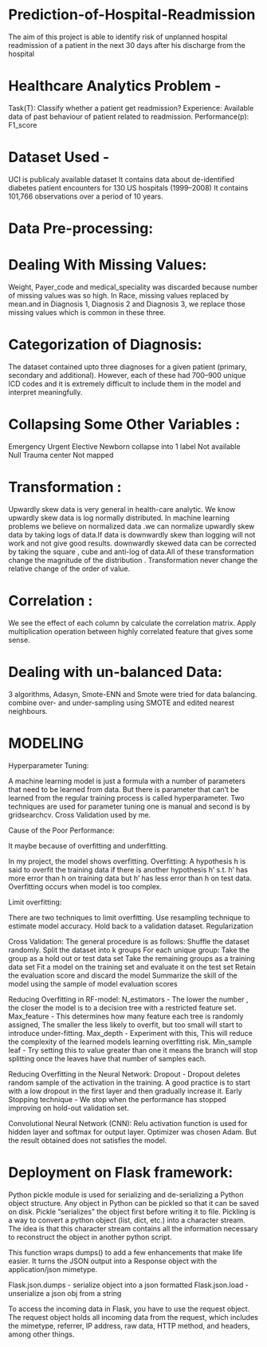 # Prediction-of-Hospital-Readmission
The aim of this project is able to identify risk of unplanned hospital readmission of a patient in the next 30 days after his discharge from the hospital 

# Healthcare Analytics Problem - 
Task(T): Classify whether a patient get readmission?
Experience: Available data of past behaviour of patient related to readmission.
Performance(p): F1_score 

# Dataset Used -
UCI is publicaly available dataset
It contains data about de-identified diabetes patient encounters for 130 US hospitals (1999–2008) 
It contains 101,766 observations over a period of 10 years. 

# Data Pre-processing: 
# Dealing With Missing Values: 
Weight, Payer_code and medical_speciality was discarded because number of missing values was so high. In Race,  missing values replaced by mean.and in Diagnosis 1, Diagnosis 2 and Diagnosis 3,  we replace those missing values which is common in these three.
# Categorization of Diagnosis:
The dataset contained upto three diagnoses for a given patient (primary, secondary and additional). However, each of these had 700–900 unique ICD codes and it is extremely difficult to include them in the model and interpret meaningfully.

# Collapsing Some Other Variables :
Emergency
Urgent
Elective
Newborn                               collapse into 1 label
Not available  
Null
Trauma center
Not mapped

# Transformation :
Upwardly skew data is very general in health-care analytic. We know upwardly skew data is log normally distributed. In machine learning problems we believe on normalized data .we can normalize upwardly skew data by taking logs of data.If data is downwardly skew than logging will not work and not give good results. downwardly skewed data can be corrected by taking the square , cube and anti-log of data.All of these transformation change the magnitude of the distribution . Transformation never change the relative change of the order of value.


# Correlation :
We see the effect of each column by calculate the correlation matrix. Apply multiplication operation between highly correlated feature that gives some sense.



# Dealing with un-balanced Data:
3 algorithms, Adasyn, Smote-ENN and Smote were tried for data balancing.
combine over- and under-sampling using SMOTE and edited nearest neighbours.

# MODELING 

Hyperparameter Tuning: 

A machine learning model is just a formula with a number of parameters that need to be learned from data. But there is parameter that can’t be learned from the regular training process is called hyperparameter.
Two techniques are used for parameter tuning  one is manual and second is by gridsearchcv. Cross Validation used by me.


Cause of the Poor Performance:

It maybe because of overfitting and underfitting. 

In my project, the model shows overfitting.
Overfitting: A hypothesis h is said to overfit the training data if there is another hypothesis h’ s.t. h’  has more error than h on training data but h’ has less error than h on test data.
Overfitting occurs when model is too complex.


Limit overfitting:

There are two techniques to limit overfitting.
Use resampling technique to estimate model accuracy.
Hold back to a validation dataset.
Regularization

Cross Validation:
The general procedure is as follows:
Shuffle the dataset randomly.
Split the dataset into k groups
For each unique group:
Take the group as a hold out or test data set
Take the remaining groups as a training data set
Fit a model on the training set and evaluate it on the test set
Retain the evaluation score and discard the model
Summarize the skill of the model using the sample of model evaluation scores

Reducing Overfitting in RF-model: 
N_estimators - The lower the number , the closer the model is to a decision tree with a restricted feature set.
Max_feature - This determines how many feature each tree is randomly assigned, The smaller the less likely to overfit, but too small will start to introduce 			under-fitting.
Max_depth - Experiment with this, This will reduce the complexity of the learned models learning overfitting risk.
Min_sample leaf - Try setting this to value greater than one it means the branch will stop splitting once the leaves have that number of samples each.

Reducing Overfitting in the Neural Network:
Dropout - Dropout deletes random sample of the activation in the training. A good practice is to start with a low dropout in the first layer and then gradually increase it.
Early Stopping technique - We stop when the performance has stopped improving on hold-out validation set.

Convolutional Neural Network (CNN):
Relu activation function is used for hidden layer and softmax for output layer. Optimizer was chosen Adam. But the result obtained does not satisfies the model.

# Deployment on Flask framework:

Python pickle module is used for serializing and de-serializing a Python object structure. 
Any object in Python can be pickled so that it can be saved on disk. 
Pickle “serializes” the object first before writing it to file. Pickling is a way to convert a python object (list, dict, etc.) into a character stream. 
The idea is that this character stream contains all the information necessary to reconstruct the object in another python script.

This function wraps dumps() to add a few enhancements that make life easier. It turns the JSON output into a Response object with the application/json mimetype.

Flask.json.dumps - serialize object into a json formatted
Flask.json.load - unserialize a json obj from a string 

To access the incoming data in Flask, you have to use the request object. The request object holds all incoming data from the request, which includes the mimetype, referrer, IP address, raw data, HTTP method, and headers, among other things.








